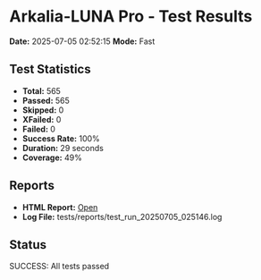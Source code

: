 # Arkalia-LUNA Pro - Test Results

**Date:** 2025-07-05 02:52:15
**Mode:** Fast

## Test Statistics
- **Total:** 565
- **Passed:** 565
- **Skipped:** 0
- **XFailed:** 0
- **Failed:** 0
- **Success Rate:** 100%
- **Duration:** 29 seconds
- **Coverage:** 49%

## Reports
- **HTML Report:** [Open](file:///Volumes/T7/devstation/cursor/arkalia-luna-pro/htmlcov/index.html)
- **Log File:** tests/reports/test_run_20250705_025146.log

## Status
SUCCESS: All tests passed

